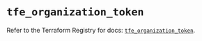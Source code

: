 # `tfe_organization_token`

Refer to the Terraform Registry for docs: [`tfe_organization_token`](https://registry.terraform.io/providers/hashicorp/tfe/0.67.1/docs/resources/organization_token).
